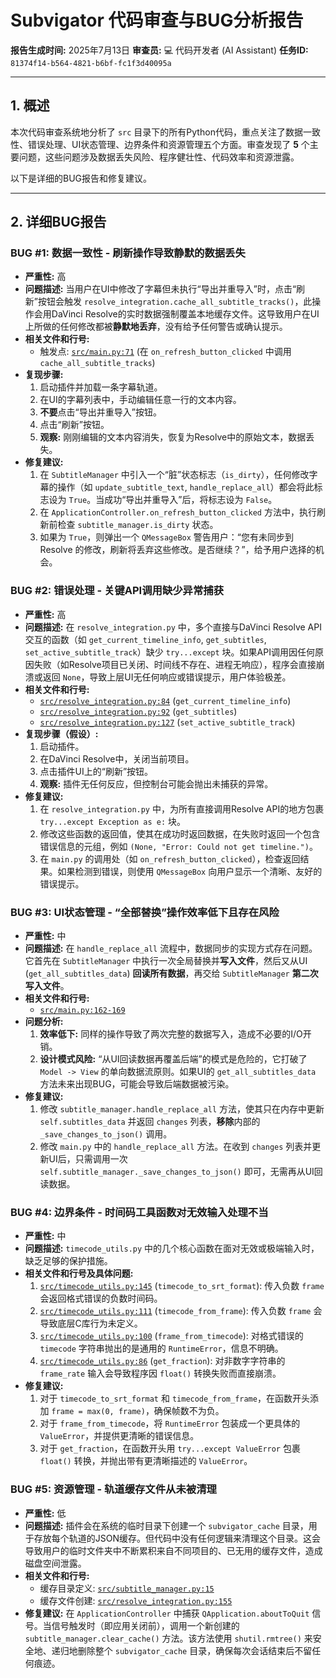 # Subvigator 代码审查与BUG分析报告

**报告生成时间:** 2025年7月13日
**审查员:** 💻 代码开发者 (AI Assistant)
**任务ID:** `81374f14-b564-4821-b6bf-fc1f3d40095a`

---

## 1. 概述

本次代码审查系统地分析了 `src` 目录下的所有Python代码，重点关注了数据一致性、错误处理、UI状态管理、边界条件和资源管理五个方面。审查发现了 **5** 个主要问题，这些问题涉及数据丢失风险、程序健壮性、代码效率和资源泄露。

以下是详细的BUG报告和修复建议。

---

## 2. 详细BUG报告

### BUG #1: 数据一致性 - 刷新操作导致静默的数据丢失

-   **严重性:** 高
-   **问题描述:** 当用户在UI中修改了字幕但未执行“导出并重导入”时，点击“刷新”按钮会触发 `resolve_integration.cache_all_subtitle_tracks()`，此操作会用DaVinci Resolve的实时数据强制覆盖本地缓存文件。这导致用户在UI上所做的任何修改都被**静默地丢弃**，没有给予任何警告或确认提示。
-   **相关文件和行号:**
    -   触发点: [`src/main.py:71`](src/main.py:71) (在 `on_refresh_button_clicked` 中调用 `cache_all_subtitle_tracks`)
-   **复现步骤:**
    1.  启动插件并加载一条字幕轨道。
    2.  在UI的字幕列表中，手动编辑任意一行的文本内容。
    3.  **不要**点击“导出并重导入”按钮。
    4.  点击“刷新”按钮。
    5.  **观察:** 刚刚编辑的文本内容消失，恢复为Resolve中的原始文本，数据丢失。
-   **修复建议:**
    1.  在 `SubtitleManager` 中引入一个“脏”状态标志（`is_dirty`），任何修改字幕的操作（如 `update_subtitle_text`, `handle_replace_all`）都会将此标志设为 `True`。当成功“导出并重导入”后，将标志设为 `False`。
    2.  在 `ApplicationController.on_refresh_button_clicked` 方法中，执行刷新前检查 `subtitle_manager.is_dirty` 状态。
    3.  如果为 `True`，则弹出一个 `QMessageBox` 警告用户：“您有未同步到 Resolve 的修改，刷新将丢弃这些修改。是否继续？”，给予用户选择的机会。

### BUG #2: 错误处理 - 关键API调用缺少异常捕获

-   **严重性:** 高
-   **问题描述:** 在 `resolve_integration.py` 中，多个直接与DaVinci Resolve API交互的函数（如 `get_current_timeline_info`, `get_subtitles`, `set_active_subtitle_track`）缺少 `try...except` 块。如果API调用因任何原因失败（如Resolve项目已关闭、时间线不存在、进程无响应），程序会直接崩溃或返回 `None`，导致上层UI无任何响应或错误提示，用户体验极差。
-   **相关文件和行号:**
    -   [`src/resolve_integration.py:84`](src/resolve_integration.py:84) (`get_current_timeline_info`)
    -   [`src/resolve_integration.py:92`](src/resolve_integration.py:92) (`get_subtitles`)
    -   [`src/resolve_integration.py:127`](src/resolve_integration.py:127) (`set_active_subtitle_track`)
-   **复现步骤（假设）:**
    1.  启动插件。
    2.  在DaVinci Resolve中，关闭当前项目。
    3.  点击插件UI上的“刷新”按钮。
    4.  **观察:** 插件无任何反应，但控制台可能会抛出未捕获的异常。
-   **修复建议:**
    1.  在 `resolve_integration.py` 中，为所有直接调用Resolve API的地方包裹 `try...except Exception as e:` 块。
    2.  修改这些函数的返回值，使其在成功时返回数据，在失败时返回一个包含错误信息的元组，例如 `(None, "Error: Could not get timeline.")`。
    3.  在 `main.py` 的调用处（如 `on_refresh_button_clicked`），检查返回结果。如果检测到错误，则使用 `QMessageBox` 向用户显示一个清晰、友好的错误提示。

### BUG #3: UI状态管理 - “全部替换”操作效率低下且存在风险

-   **严重性:** 中
-   **问题描述:** 在 `handle_replace_all` 流程中，数据同步的实现方式存在问题。它首先在 `SubtitleManager` 中执行一次全局替换并**写入文件**，然后又从UI (`get_all_subtitles_data`) **回读所有数据**，再交给 `SubtitleManager` **第二次写入文件**。
-   **相关文件和行号:**
    -   [`src/main.py:162-169`](src/main.py:162-169)
-   **问题分析:**
    1.  **效率低下:** 同样的操作导致了两次完整的数据写入，造成不必要的I/O开销。
    2.  **设计模式风险:** “从UI回读数据再覆盖后端”的模式是危险的，它打破了 `Model -> View` 的单向数据流原则。如果UI的 `get_all_subtitles_data` 方法未来出现BUG，可能会导致后端数据被污染。
-   **修复建议:**
    1.  修改 `subtitle_manager.handle_replace_all` 方法，使其只在内存中更新 `self.subtitles_data` 并返回 `changes` 列表，**移除**内部的 `_save_changes_to_json()` 调用。
    2.  修改 `main.py` 中的 `handle_replace_all` 方法。在收到 `changes` 列表并更新UI后，只需调用一次 `self.subtitle_manager._save_changes_to_json()` 即可，无需再从UI回读数据。

### BUG #4: 边界条件 - 时间码工具函数对无效输入处理不当

-   **严重性:** 中
-   **问题描述:** `timecode_utils.py` 中的几个核心函数在面对无效或极端输入时，缺乏足够的保护措施。
-   **相关文件和行号及具体问题:**
    1.  [`src/timecode_utils.py:145`](src/timecode_utils.py:145) (`timecode_to_srt_format`): 传入负数 `frame` 会返回格式错误的负数时间码。
    2.  [`src/timecode_utils.py:111`](src/timecode_utils.py:111) (`timecode_from_frame`): 传入负数 `frame` 会导致底层C库行为未定义。
    3.  [`src/timecode_utils.py:100`](src/timecode_utils.py:100) (`frame_from_timecode`): 对格式错误的 `timecode` 字符串抛出的是通用的 `RuntimeError`，信息不明确。
    4.  [`src/timecode_utils.py:86`](src/timecode_utils.py:86) (`get_fraction`): 对非数字字符串的 `frame_rate` 输入会导致程序因 `float()` 转换失败而直接崩溃。
-   **修复建议:**
    1.  对于 `timecode_to_srt_format` 和 `timecode_from_frame`，在函数开头添加 `frame = max(0, frame)`，确保帧数不为负。
    2.  对于 `frame_from_timecode`，将 `RuntimeError` 包装成一个更具体的 `ValueError`，并提供更清晰的错误信息。
    3.  对于 `get_fraction`，在函数开头用 `try...except ValueError` 包裹 `float()` 转换，并抛出带有更清晰描述的 `ValueError`。

### BUG #5: 资源管理 - 轨道缓存文件从未被清理

-   **严重性:** 低
-   **问题描述:** 插件会在系统的临时目录下创建一个 `subvigator_cache` 目录，用于存放每个轨道的JSON缓存。但代码中没有任何逻辑来清理这个目录。这会导致用户的临时文件夹中不断累积来自不同项目的、已无用的缓存文件，造成磁盘空间泄露。
-   **相关文件和行号:**
    -   缓存目录定义: [`src/subtitle_manager.py:15`](src/subtitle_manager.py:15)
    -   缓存文件创建: [`src/resolve_integration.py:155`](src/resolve_integration.py:155)
-   **修复建议:**
    在 `ApplicationController` 中捕获 `QApplication.aboutToQuit` 信号。当信号触发时（即应用关闭前），调用一个新创建的 `subtitle_manager.clear_cache()` 方法。该方法使用 `shutil.rmtree()` 来安全地、递归地删除整个 `subvigator_cache` 目录，确保每次会话结束后不留任何痕迹。